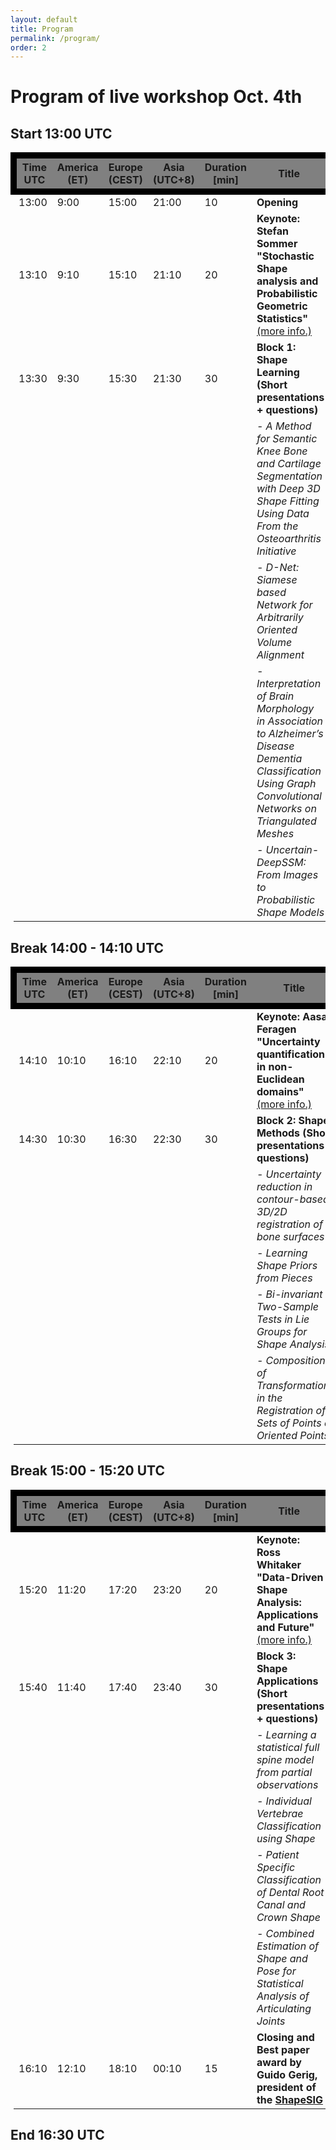 ```yaml
---
layout: default
title: Program
permalink: /program/
order: 2
---
```


# Program of live workshop Oct. 4th


<head>
<style>
table {
  width: 100%;
}

th, td {
  text-align: left;
  padding: 8px;
}

span {
  background-color: #f2f2f2;
}

tr:nth-child(even) {background-color: #f2f2f2;}
</style>
</head>

<h2>Start 13:00 UTC</h2>

<table>
<thead style="border:10px solid black; background:gray">
<tr>
<th>Time UTC</th>
<th>America (ET)</th>
<th>Europe (CEST)</th>
<th>Asia (UTC+8)</th>
<th>Duration [min]</th>
<th>Title</th>
</tr>
</thead>
<tbody>
<tr>
<td>13:00</td>
<td>9:00</td>
<td>15:00</td>
<td>21:00</td>
<td>10</td>
<td><b>Opening</b></td>
</tr>
<tr>
<td>13:10</td>
<td>9:10</td>
<td>15:10</td>
<td>21:10</td>
<td>20</td>
<td><b>Keynote: Stefan Sommer "Stochastic Shape analysis and Probabilistic Geometric Statistics"</b> <a href="https://shapemi.github.io/keynotes/" target="_blank">(more info.)</a></td>
</tr>
<tr>
<td>13:30</td>
<td>9:30</td>
<td>15:30</td>
<td>21:30</td>
<td>30</td>
<td><b>Block 1: Shape Learning (Short presentations + questions)</b></td>
</tr>
<tr>
<td> </td>
<td> </td>
<td> </td>
<td> </td>
<td> </td>
<td><i> - A Method for Semantic Knee Bone and Cartilage Segmentation with Deep 3D Shape Fitting Using Data From the Osteoarthritis Initiative</i></td>
</tr>
<tr>
<td> </td>
<td> </td>
<td> </td>
<td> </td>
<td> </td>
<td><i> - D-Net: Siamese based Network for Arbitrarily Oriented Volume Alignment</i></td>
</tr>
<tr>
<td> </td>
<td> </td>
<td> </td>
<td> </td>
<td> </td>
<td><i> - Interpretation of Brain Morphology in Association to Alzheimer’s Disease Dementia Classification Using Graph Convolutional Networks on Triangulated Meshes</i></td>
</tr>
<tr>
<td> </td>
<td> </td>
<td> </td>
<td> </td>
<td> </td>
<td><i> - Uncertain-DeepSSM: From Images to Probabilistic Shape Models</i></td>
</tr>
</tbody>
</table>

<h2>Break 14:00 - 14:10 UTC</h2>

<table>
<thead style="border:10px solid black; background:gray">
<tr>
<th>Time UTC</th>
<th>America (ET)</th>
<th>Europe (CEST)</th>
<th>Asia (UTC+8)</th>
<th>Duration [min]</th>
<th>Title</th>
</tr>
</thead>
<tbody>
<tr>
<td>14:10</td>
<td>10:10</td>
<td>16:10</td>
<td>22:10</td>
<td>20</td>
<td><b>Keynote: Aasa Feragen "Uncertainty quantification in non-Euclidean domains"</b> <a href="https://shapemi.github.io/keynotes/" target="_blank">(more info.)</a></td>
</tr>
<tr>
<td>14:30</td>
<td>10:30</td>
<td>16:30</td>
<td>22:30</td>
<td>30</td>
<td><b>Block 2: Shape Methods (Short presentations + questions)</b></td>
</tr>
<tr>
<td> </td>
<td> </td>
<td> </td>
<td> </td>
<td> </td>
<td><i> - Uncertainty reduction in contour-based 3D/2D registration of bone surfaces</i></td>
</tr>
<tr>
<td> </td>
<td> </td>
<td> </td>
<td> </td>
<td> </td>
<td><i> - Learning Shape Priors from Pieces</i></td>
</tr>
<tr>
<td> </td>
<td> </td>
<td> </td>
<td> </td>
<td> </td>
<td><i> - Bi-invariant Two-Sample Tests in Lie Groups for Shape Analysis</i></td>
</tr>
<tr>
<td> </td>
<td> </td>
<td> </td>
<td> </td>
<td> </td>
<td><i> - Composition of Transformations in the Registration of Sets of Points or Oriented Points</i></td>
</tr>
</tbody>
</table>

<h2>Break 15:00 - 15:20 UTC</h2>

<table>
<thead style="border:10px solid black; background:gray">
<tr>
<th>Time UTC</th>
<th>America (ET)</th>
<th>Europe (CEST)</th>
<th>Asia (UTC+8)</th>
<th>Duration [min]</th>
<th>Title</th>
</tr>
</thead>
<tbody>
<tr>
<td>15:20</td>
<td>11:20</td>
<td>17:20</td>
<td>23:20</td>
<td>20</td>
<td><b>Keynote: Ross Whitaker "Data-Driven Shape Analysis: Applications and Future"</b> <a href="https://shapemi.github.io/keynotes/" target="_blank">(more info.)</a></td>
</tr>
<tr>
<td>15:40</td>
<td>11:40</td>
<td>17:40</td>
<td>23:40</td>
<td>30</td>
<td><b>Block 3: Shape Applications (Short presentations + questions)</b></td>
</tr>
<tr>
<td> </td>
<td> </td>
<td> </td>
<td> </td>
<td> </td>
<td><i> - Learning a statistical full spine model from partial observations</i></td>
</tr>
<tr>
<td> </td>
<td> </td>
<td> </td>
<td> </td>
<td> </td>
<td><i> - Individual Vertebrae Classification using Shape</i></td>
</tr>
<tr>
<td> </td>
<td> </td>
<td> </td>
<td> </td>
<td> </td>
<td><i> - Patient Specific Classification of Dental Root Canal and Crown Shape</i></td>
</tr>
<tr>
<td> </td>
<td> </td>
<td> </td>
<td> </td>
<td> </td>
<td><i> - Combined Estimation of Shape and Pose for Statistical Analysis of Articulating Joints</i></td>
</tr>
<tr>
<td>16:10</td>
<td>12:10</td>
<td>18:10</td>
<td>00:10</td>
<td>15</td>
<td><b>Closing and Best paper award by Guido Gerig, president of the <a href="http://www.miccai.org/special-interest-groups/shape-modeling-and-analysis/" target="_blank">ShapeSIG</a></b></td>
</tr>
</tbody>
</table>

<h2>End 16:30 UTC</h2>
